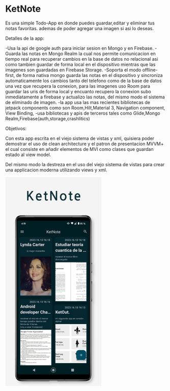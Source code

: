 # KetNote

Es una simple Todo-App en donde puedes guardar,editar y eliminar tus notas favoritas.
ademas de poder agregar una imagen si asi lo deseas.

Detalles de la app:

-Usa la api de google auth para iniciar sesion en Mongo y en Firebase.
-Guarda las notas en Mongo Realm la cual nos permite comunicacion en tiempo real
para recuperar cambios en la base de datos no relacional asi como tambien guardar
de forma local en el dispositivo mientras que las imagenes son guardadas en Firebase Storage.
-Soporta el modo offline-first, de forma nativa mongo guarda las notas en el dispositivo y sincroniza automaticamente
los cambios tanto del telefono como de la base de datos una vez que recupera la conexion,
para las imagenes uso Room para guardar las uris de forma local y encuanto recupero la conexion
subo inmediatamente a firebase y actualizo las notas, del mismo modo el sistema de eliminado de imagen.
-la app usa las mas recientes bibliotecas de jetpack components como son Room,Hilt,Material 3, Navigation component, View Binding,
-usa bibliotecas y apis de terceros tales como Glide,Mongo Realm,Firebase(auth,storage,crashlitics)

Objetivos:

Con esta app escrita en el viejo sistema de vistas y xml, quisiera poder demostrar el uso de clean architecture 
y el patron de presentacion MVVM+ el cual consiste en añadir elementos de MVI como clases que guardan estado al view model.

Del mismo modo la destreza en el uso del viejo sistema de vistas para crear una applicacion moderna utilizando views y xml.


<img src='./screenshot1.jpeg' width=60%>
